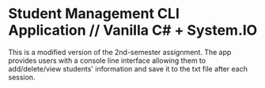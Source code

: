 # Student Management CLI Application // Vanilla C# + System.IO
This is a modified version of the 2nd-semester assignment. The app provides users with a console line interface allowing them to add/delete/view students' information and save it to the txt file after each session.
